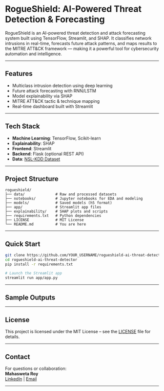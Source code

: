 # RogueShield: AI-Powered Threat Detection & Forecasting

RogueShield is an AI-powered threat detection and attack forecasting system built using TensorFlow, Streamlit, and SHAP. It classifies network intrusions in real-time, forecasts future attack patterns, and maps results to the MITRE ATT&CK framework — making it a powerful tool for cybersecurity automation and intelligence.

---

## Features

-  Multiclass intrusion detection using deep learning
-  Future attack forecasting with RNN/LSTM
-  Model explainability via SHAP
-  MITRE ATT&CK tactic & technique mapping
-  Real-time dashboard built with Streamlit

---

##  Tech Stack

- **Machine Learning**: TensorFlow, Scikit-learn
- **Explainability**: SHAP
- **Frontend**: Streamlit
- **Backend**: Flask (optional REST API)
- **Data**: [NSL-KDD Dataset](https://www.unb.ca/cic/datasets/nsl.html)

---

## Project Structure

```
rogueshield/
├── data/              # Raw and processed datasets
├── notebooks/         # Jupyter notebooks for EDA and modeling
├── models/            # Saved models (h5 format)
├── app/               # Streamlit app files
├── explainability/    # SHAP plots and scripts
├── requirements.txt   # Python dependencies
├── LICENSE            # MIT License
└── README.md          # You are here
```

---

##  Quick Start

```bash
git clone https://github.com/YOUR_USERNAME/rogueshield-ai-threat-detector.git
cd rogueshield-ai-threat-detector
pip install -r requirements.txt

# Launch the Streamlit app
streamlit run app/app.py
```

---

## Sample Outputs



---

## License

This project is licensed under the MIT License – see the [LICENSE](LICENSE) file for details.

---

## Contact

For questions or collaboration:  
**Mahasweta Roy**  
[LinkedIn](https://www.linkedin.com/in/mahasweta-roy-9b79b6150/) | [Email](mailto:mahaswetaroy123@gmail.com)

---


